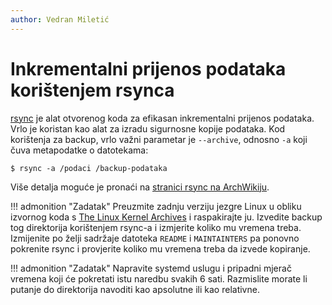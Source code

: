 ```yaml
---
author: Vedran Miletić
---
```


# Inkrementalni prijenos podataka korištenjem rsynca

[rsync](https://rsync.samba.org/) je alat otvorenog koda za efikasan inkrementalni prijenos podataka. Vrlo je koristan kao alat za izradu sigurnosne kopije podataka. Kod korištenja za backup, vrlo važni parametar je `--archive`, odnosno `-a` koji čuva metapodatke o datotekama:

``` shell
$ rsync -a /podaci /backup-podataka
```

Više detalja moguće je pronaći na [stranici rsync na ArchWikiju](https://wiki.archlinux.org/title/Rsync#As_a_backup_utility).

!!! admonition "Zadatak"
    Preuzmite zadnju verziju jezgre Linux u obliku izvornog koda s [The Linux Kernel Archives](https://www.kernel.org/) i raspakirajte ju. Izvedite backup tog direktorija korištenjem rsync-a i izmjerite koliko mu vremena treba. Izmijenite po želji sadržaje datoteka `README` i `MAINTAINTERS` pa ponovno pokrenite rsync i provjerite koliko mu vremena treba da izvede kopiranje.

!!! admonition "Zadatak"
    Napravite systemd uslugu i pripadni mjerač vremena koji će pokretati istu naredbu svakih 6 sati. Razmislite morate li putanje do direktorija navoditi kao apsolutne ili kao relativne.
